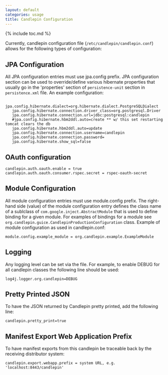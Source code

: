 ```yaml
---
layout: default
categories: usage
title: Candlepin Configuration
---
```

{% include toc.md %}

Currently, candlepin configuration file (`/etc/candlepin/candlepin.conf`)
allows for the following types of configuration:

## JPA Configuration
All JPA configuration entries must use jpa.config prefix. JPA configuration
section can be used to override/define various hibernate properties that
usually go in the 'properties' section of `persistence-unit` section in
`persistence.xml` file. An example configuration:

```properties
   jpa.config.hibernate.dialect=org.hibernate.dialect.PostgreSQLDialect
   jpa.config.hibernate.connection.driver_class=org.postgresql.Driver
   jpa.config.hibernate.connection.url=jdbc:postgresql:candlepin
   #jpa.config.hibernate.hbm2ddl.auto=create ** w/ this set restarting tomcat clears the db
   jpa.config.hibernate.hbm2ddl.auto=update
   jpa.config.hibernate.connection.username=candlepin
   jpa.config.hibernate.connection.password=
   jpa.config.hibernate.show_sql=false
```

## OAuth configuration
```properties
candlepin.auth.oauth.enable = true
candlepin.auth.oauth.consumer.rspec.secret = rspec-oauth-secret
```

## Module Configuration
All module configuration entries must use module.config prefix. The right-hand
side (value) of the module configuration entry defines the class name of a
sublclass of `com.google.inject.AbstractModule` that is used to define binding
for a given module. For examples of bindings for a module see
`org.candlepin.guice.CandlepinProductionConfiguration` class. Example of module
configuration as used in candlepin.conf:

```properties
module.config.example_module = org.candlepin.example.ExampleModule
```

## Logging
Any logging level can be set via the file. For example, to enable DEBUG for all
candlepin classes the following line should be used:

```properties
log4j.logger.org.candlepin=DEBUG
```

## Pretty Printed JSON
To have the JSON returned by Candlepin pretty printed, add the following line:

```properties
candlepin.pretty_print=true
```

## Manifest Export Web Application Prefix

To have manifest exports from this candlepin be traceable back by the receiving distributor system:

```properties
candlepin.export.webapp.prefix = system URL, e.g. 'localhost:8443/candlepin'
```
